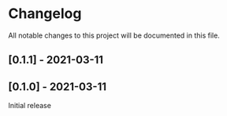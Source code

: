 # Changelog
All notable changes to this project will be documented in this file.

## [0.1.1] - 2021-03-11
## [0.1.0] - 2021-03-11
Initial release
